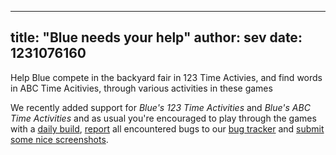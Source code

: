 
---
title: "Blue needs your help"
author: sev
date: 1231076160
---

Help Blue compete in the backyard fair in 123 Time Activies, and find words in ABC Time Acitivies, through various activities in these games

We recently added support for *Blue's 123 Time Activities* and *Blue's ABC Time Activities* and as usual you're encouraged to play through the games with a [daily build](/download/s#daily), [report](/faq/#question.report-bugs) all encountered bugs to our [bug tracker](http://bugs.scummvm.org/) and [submit some nice screenshots](http://wiki.scummvm.org/index.php/Screenshots).
